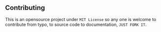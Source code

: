 ## Contributing

This is an opensource project under ```MIT License``` so any one is welcome to contribute from typo, to source code to documentation, ```JUST FORK IT```.